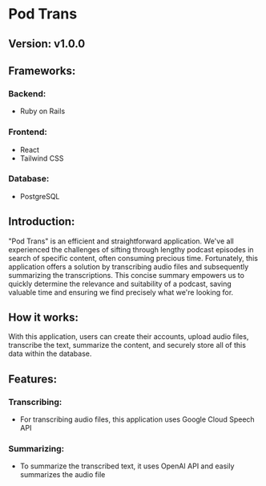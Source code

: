 # Pod Trans
## Version: v1.0.0

## Frameworks:
  ### Backend:
  - Ruby on Rails
  ### Frontend:
  - React
  - Tailwind CSS
  ### Database:
  - PostgreSQL

## Introduction:
"Pod Trans" is an efficient and straightforward application. We've all experienced the challenges of sifting through lengthy podcast episodes in search of specific content, often consuming precious time. Fortunately, this application offers a solution by transcribing audio files and subsequently summarizing the transcriptions. This concise summary empowers us to quickly determine the relevance and suitability of a podcast, saving valuable time and ensuring we find precisely what we're looking for.

## How it works:
With this application, users can create their accounts, upload audio files, transcribe the text, summarize the content, and securely store all of this data within the database.

## Features:
### Transcribing:
- For transcribing audio files, this application uses Google Cloud Speech API

### Summarizing:
- To summarize the transcribed text, it uses OpenAI API and easily summarizes the audio file
